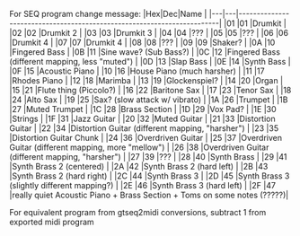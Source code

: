 For SEQ program change message:
|Hex|Dec|Name                                                                    |
|---|---|------------------------------------------------------------------------|
|01 |01 |Drumkit                                                                 |
|02 |02 |Drumkit 2                                                               |
|03 |03 |Drumkit 3                                                               |
|04 |04 |???                                                                     |
|05 |05 |???                                                                     |
|06 |06 |Drumkit 4                                                               |
|07 |07 |Drumkit 4                                                               |
|08 |08 |???                                                                     |
|09 |09 |Shaker?                                                                 |
|0A |10 |Fingered Bass                                                           |
|0B |11 |Sine wave? (Sub Bass?)                                                  |
|0C |12 |Fingered Bass (different mapping, less "muted")                         |
|0D |13 |Slap Bass                                                               |
|0E |14 |Synth Bass                                                              |
|0F |15 |Acoustic Piano                                                          |
|10 |16 |House Piano (much harsher)                                              |
|11 |17 |Rhodes Piano                                                            |
|12 |18 |Marimba                                                                 |
|13 |19 |Glockenspiel?                                                           |
|14 |20 |Organ                                                                   |
|15 |21 |Flute thing (Piccolo?)                                                  |
|16 |22 |Baritone Sax                                                            |
|17 |23 |Tenor Sax                                                               |
|18 |24 |Alto Sax                                                                |
|19 |25 |Sax? (slow attack w/ vibrato)                                           |
|1A |26 |Trumpet                                                                 |
|1B |27 |Muted Trumpet                                                           |
|1C |28 |Brass Section                                                           |
|1D |29 |Vox Pad?                                                                |
|1E |30 |Strings                                                                 |
|1F |31 |Jazz Guitar                                                             |
|20 |32 |Muted Guitar                                                            |
|21 |33 |Distortion Guitar                                                       |
|22 |34 |Distortion Guitar (different mapping, "harsher")                        |
|23 |35 |Distortion Guitar Chunk                                                 |
|24 |36 |Overdriven Guitar                                                       |
|25 |37 |Overdriven Guitar (different mapping, more "mellow")                    |
|26 |38 |Overdriven Guitar (different mapping, "harsher")                        |
|27 |39 |???                                                                     |
|28 |40 |Synth Brass                                                             |
|29 |41 |Synth Brass 2 (centered)                                                |
|2A |42 |Synth Brass 2 (hard left)                                               |
|2B |43 |Synth Brass 2 (hard right)                                              |
|2C |44 |Synth Brass 3                                                           |
|2D |45 |Synth Brass 3 (slightly different mapping?)                             |
|2E |46 |Synth Brass 3 (hard left)                                               |
|2F |47 |really quiet Acoustic Piano + Brass Section + Toms on some notes (?????)|

For equivalent program from gtseq2midi conversions, subtract 1 from exported midi program
